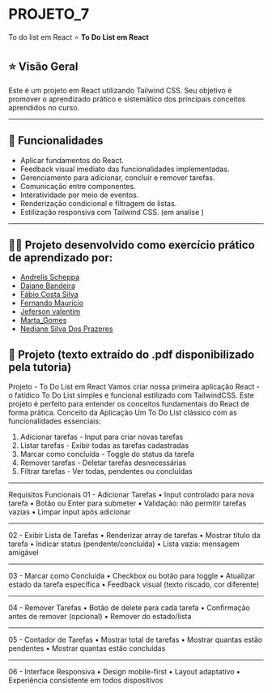 # PROJETO_7

To do list em React
⭐ **To Do List em React**

## ⭐ Visão Geral

Este é um projeto em React utilizando Tailwind CSS. Seu objetivo é promover o aprendizado prático e sistemático dos principais conceitos aprendidos no curso.

---

## 🚀 Funcionalidades

- Aplicar fundamentos do React.
- Feedback visual imediato das funcionalidades implementadas.
- Gerenciamento para adicionar, concluir e remover tarefas.
- Comunicação entre componentes.
- Interatividade por meio de eventos.
- Renderização condicional e filtragem de listas.
- Estilização responsiva com Tailwind CSS. (em analise )

---

## 👨‍💻 Projeto desenvolvido como exercício prático de aprendizado por:

- [Andrelis Scheppa](https://github.com/Andrelissg)
- [Daiane Bandeira](https://github.com/Daiane-source)
- [Fábio Costa Silva](https://github.com/fabiocosta123)
- [Fernando Maurício](https://github.com/Fernando-Roque)
- [Jeferson valentim](https://github.com/jefersonvalentimvenancio)
- [Marta_Gomes](https://github.com/marta9007)
- [Nediane Silva Dos Prazeres](https://github.com/NedianePrazeres)

## 📌 Projeto (texto extraído do .pdf disponibilizado pela tutoria)

Projeto - To Do List em React
Vamos criar nossa primeira aplicação React - o fatídico To Do List simples e
funcional estilizado com TailwindCSS. Este projeto é perfeito para entender os
conceitos fundamentais do React de forma prática.
Conceito da Aplicação
Um To Do List clássico com as funcionalidades essenciais:

1. Adicionar tarefas - Input para criar novas tarefas
2. Listar tarefas - Exibir todas as tarefas cadastradas
3. Marcar como concluída - Toggle do status da tarefa
4. Remover tarefas - Deletar tarefas desnecessárias
5. Filtrar tarefas - Ver todas, pendentes ou concluídas

---

Requisitos Funcionais
01 - Adicionar Tarefas
• Input controlado para nova tarefa
• Botão ou Enter para submeter
• Validação: não permitir tarefas vazias
• Limpar input após adicionar

---

02 - Exibir Lista de Tarefas
• Renderizar array de tarefas
• Mostrar título da tarefa
• Indicar status (pendente/concluída)
• Lista vazia: mensagem amigável

---

03 - Marcar como Concluída
• Checkbox ou botão para toggle
• Atualizar estado da tarefa específica
• Feedback visual (texto riscado, cor diferente)

---

04 - Remover Tarefas
• Botão de delete para cada tarefa
• Confirmação antes de remover (opcional)
• Remover do estado/lista

---

05 - Contador de Tarefas
• Mostrar total de tarefas
• Mostrar quantas estão pendentes
• Mostrar quantas estão concluídas

---

06 - Interface Responsiva
• Design mobile-first
• Layout adaptativo
• Experiência consistente em todos dispositivos
